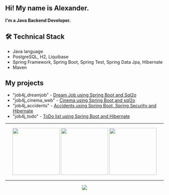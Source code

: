 ## Hi! My name is Alexander. 
**I'm a Java Backend Developer.**

## 🛠 Technical Stack
*   Java language
*   PostgreSQL, H2, Liquibase
*   Spring Framework, Spring Boot, Spring Test, Spring Data Jpa, Hibernate
*   Maven

## My projects
* "job4j_dreamjob" - [Dream Job using Spring Boot and Sql2o](https://github.com/aseldom/job4j_dreamjob)
* "job4j_cinema_web" - [Cinema using Spring Boot and sql2o](https://github.com/aseldom/job4j_cinema_web)
* "job4j_accidents" - [Accidents using Spring Boot, Spring Security and Hibernate](https://github.com/aseldom/job4j_accidents)
* "job4j_todo" - [ToDo list using Spring Boot and Hibernate](https://github.com/aseldom/job4j_todo)

-----
<p align='center'>
   <a href="https://github-readme-streak-stats.herokuapp.com?user=aseldom&card_width=">
       <img height=150 src="https://github-readme-streak-stats.herokuapp.com?user=aseldom"/></a>
   <a href="https://github-readme-stats.vercel.app/api?username=aseldom&show_icons=true&count_private=true">
       <img height=150 src="https://github-readme-stats.vercel.app/api?username=aseldom&show_icons=true&count_private=true"/></a>
   <a href="https://github-readme-stats.vercel.app/api/top-langs/?username=aseldom&layout=compact">
       <img height=150 src="https://github-readme-stats.vercel.app/api/top-langs/?username=aseldom&layout=compact"/></a>
</p>

----
<div align="center">
   <a href="https://github.com/aseldom/github-profile-views-counter">
       <img src="https://komarev.com/ghpvc/?username=aseldom">
   </a>
</div>


<!--
**aseldom/aseldom** is a ✨ _special_ ✨ repository because its `README.md` (this file) appears on your GitHub profile.

Here are some ideas to get you started:

- 🔭 I’m currently working on ...
- 🌱 I’m currently learning ...
- 👯 I’m looking to collaborate on ...
- 🤔 I’m looking for help with ...
- 💬 Ask me about ...
- 📫 How to reach me: ...
- 😄 Pronouns: ...
- ⚡ Fun fact: ...
-->
